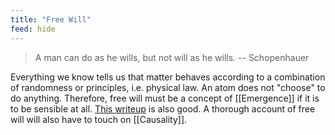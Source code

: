 ```yaml
---
title: "Free Will"
feed: hide
---
```


> A man can do as he wills, but not will as he wills.  -- Schopenhauer

Everything we know tells us that matter behaves according to a combination of randomness or principles, i.e. physical law. An atom does not "choose" to do anything. Therefore, free will must be a concept of [[Emergence]] if it is to be sensible at all. [This writeup](https://www.hugomontenegro.com/blog/the-absurdity-of-free-will) is also good. A thorough account of free will will also have to touch on [[Causality]].